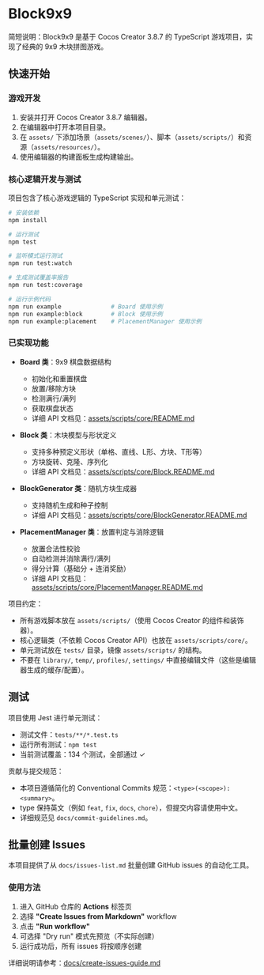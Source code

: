 # Block9x9

简短说明：Block9x9 是基于 Cocos Creator 3.8.7 的 TypeScript 游戏项目，实现了经典的 9x9 木块拼图游戏。

## 快速开始

### 游戏开发

1. 安装并打开 Cocos Creator 3.8.7 编辑器。
2. 在编辑器中打开本项目目录。
3. 在 `assets/` 下添加场景（`assets/scenes/`）、脚本（`assets/scripts/`）和资源（`assets/resources/`）。
4. 使用编辑器的构建面板生成构建输出。

### 核心逻辑开发与测试

项目包含了核心游戏逻辑的 TypeScript 实现和单元测试：

```bash
# 安装依赖
npm install

# 运行测试
npm test

# 监听模式运行测试
npm run test:watch

# 生成测试覆盖率报告
npm run test:coverage

# 运行示例代码
npm run example              # Board 使用示例
npm run example:block        # Block 使用示例  
npm run example:placement    # PlacementManager 使用示例
```

### 已实现功能

- **Board 类**：9x9 棋盘数据结构
  - 初始化和重置棋盘
  - 放置/移除方块
  - 检测满行/满列
  - 获取棋盘状态
  - 详细 API 文档见：[assets/scripts/core/README.md](assets/scripts/core/README.md)

- **Block 类**：木块模型与形状定义
  - 支持多种预定义形状（单格、直线、L形、方块、T形等）
  - 方块旋转、克隆、序列化
  - 详细 API 文档见：[assets/scripts/core/Block.README.md](assets/scripts/core/Block.README.md)

- **BlockGenerator 类**：随机方块生成器
  - 支持随机生成和种子控制
  - 详细 API 文档见：[assets/scripts/core/BlockGenerator.README.md](assets/scripts/core/BlockGenerator.README.md)

- **PlacementManager 类**：放置判定与消除逻辑
  - 放置合法性校验
  - 自动检测并消除满行/满列
  - 得分计算（基础分 + 连消奖励）
  - 详细 API 文档见：[assets/scripts/core/PlacementManager.README.md](assets/scripts/core/PlacementManager.README.md)

项目约定：

- 所有游戏脚本放在 `assets/scripts/`（使用 Cocos Creator 的组件和装饰器）。
- 核心逻辑类（不依赖 Cocos Creator API）也放在 `assets/scripts/core/`。
- 单元测试放在 `tests/` 目录，镜像 `assets/scripts/` 的结构。
- 不要在 `library/`, `temp/`, `profiles/`, `settings/` 中直接编辑文件（这些是编辑器生成的缓存/配置）。

## 测试

项目使用 Jest 进行单元测试：

- 测试文件：`tests/**/*.test.ts`
- 运行所有测试：`npm test`
- 当前测试覆盖：134 个测试，全部通过 ✓

贡献与提交规范：

- 本项目遵循简化的 Conventional Commits 规范：`<type>(<scope>): <summary>`。
- type 保持英文（例如 `feat`, `fix`, `docs`, `chore`），但提交内容请使用中文。
- 详细规范见 `docs/commit-guidelines.md`。

## 批量创建 Issues

本项目提供了从 `docs/issues-list.md` 批量创建 GitHub issues 的自动化工具。

### 使用方法

1. 进入 GitHub 仓库的 **Actions** 标签页
2. 选择 **"Create Issues from Markdown"** workflow
3. 点击 **"Run workflow"**
4. 可选择 "Dry run" 模式先预览（不实际创建）
5. 运行成功后，所有 issues 将按顺序创建

详细说明请参考：[docs/create-issues-guide.md](docs/create-issues-guide.md)
